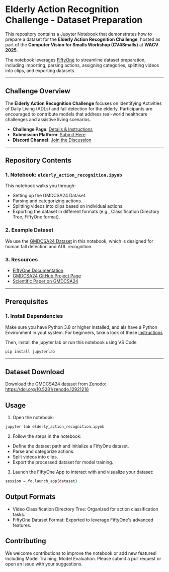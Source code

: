 # Elderly Action Recognition Challenge - Dataset Preparation

This repository contains a Jupyter Notebook that demonstrates how to prepare a dataset for the **Elderly Action Recognition Challenge**, hosted as part of the **Computer Vision for Smalls Workshop (CV4Smalls)** at **WACV 2025**.

The notebook leverages [FiftyOne](https://voxel51.com/) to streamline dataset preparation, including importing, parsing actions, assigning categories, splitting videos into clips, and exporting datasets.

---

## Challenge Overview

The **Elderly Action Recognition Challenge** focuses on identifying Activities of Daily Living (ADLs) and fall detection for the elderly. Participants are encouraged to contribute models that address real-world healthcare challenges and assistive living scenarios.

- **Challenge Page**: [Details & Instructions](https://voxel51.com/computer-vision-events/elderly-action-recognition-challenge-wacv-2025/)
- **Submission Platform**: [Submit Here](https://eval.ai/web/challenges/challenge-page/2427/overview)
- **Discord Channel**: [Join the Discussion](https://discord.com/channels/1266527359511564372/1319053378843836448)

---

## Repository Contents

### 1. **Notebook: `elderly_action_recognition.ipynb`**
This notebook walks you through:
- Setting up the GMDCSA24 Dataset.
- Parsing and categorizing actions.
- Splitting videos into clips based on individual actions.
- Exporting the dataset in different formats (e.g., Classification Directory Tree, FiftyOne format).

### 2. **Example Dataset**
We use the [GMDCSA24 Dataset](https://doi.org/10.5281/zenodo.12921216) in this notebook, which is designed for human fall detection and ADL recognition.

### 3. **Resources**
- [FiftyOne Documentation](https://docs.voxel51.com/)
- [GMDCSA24 GitHub Project Page](https://github.com/ekramalam/GMDCSA24-A-Dataset-for-Human-Fall-Detection-in-Videos)
- [Scientific Paper on GMDCSA24](https://www.sciencedirect.com/science/article/pii/S2352340924008552)

---

## Prerequisites

### 1. Install Dependencies
Make sure you have Python 3.8 or higher installed, and als have a Python Environment in yout system. For beginners, take a look of these [instructions](https://github.com/voxel51/fiftyone-examples?tab=readme-ov-file#-prerequisites-for-beginners-)

Then, install the jupyter lab or run this notebook using VS Code
```bash
pip install jupyterlab
```
---

## Dataset Download

Download the GMDCSA24 dataset from Zenodo: https://doi.org/10.5281/zenodo.12921216

## Usage

1. Open the notebook:
```bash
jupyter lab elderly_action_recognition.ipynb
```

2. Follow the steps in the notebook:

- Define the dataset path and initialize a FiftyOne dataset.
- Parse and categorize actions.
- Split videos into clips.
- Export the processed dataset for model training.

3. Launch the FiftyOne App to interact with and visualize your dataset:
```bash
session = fo.launch_app(dataset)
```

## Output Formats

- Video Classification Directory Tree: Organized for action classification tasks.
- FiftyOne Dataset Format: Exported to leverage FiftyOne's advanced features.

## Contributing
We welcome contributions to improve the notebook or add new features! Including Model Training, Model Evaluation. Please submit a pull request or open an issue with your suggestions.